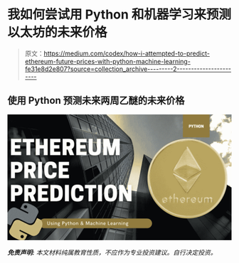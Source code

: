 # 我如何尝试用 Python 和机器学习来预测以太坊的未来价格

> 原文：<https://medium.com/codex/how-i-attempted-to-predict-ethereum-future-prices-with-python-machine-learning-fe31e8d2e807?source=collection_archive---------2----------------------->

## 使用 Python 预测未来两周乙醚的未来价格

![](img/d03e1575355f601a188c40a758baacd8.png)

***免责声明:*** *本文材料纯属教育性质，不应作为专业投资建议。自行决定投资。*